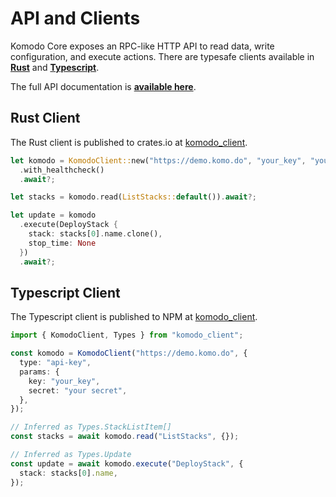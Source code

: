 # API and Clients

Komodo Core exposes an RPC-like HTTP API to read data, write configuration, and execute actions.
There are typesafe clients available in
[**Rust**](/docs/ecosystem/api#rust-client) and [**Typescript**](/docs/ecosystem/api#typescript-client).

The full API documentation is [**available here**](https://docs.rs/komodo_client/latest/komodo_client/api/index.html).

## Rust Client

The Rust client is published to crates.io at [komodo_client](https://crates.io/crates/komodo_client).

```rust
let komodo = KomodoClient::new("https://demo.komo.do", "your_key", "your_secret")
  .with_healthcheck()
  .await?;

let stacks = komodo.read(ListStacks::default()).await?;

let update = komodo
  .execute(DeployStack {
    stack: stacks[0].name.clone(),
    stop_time: None
  })
  .await?;
```

## Typescript Client

The Typescript client is published to NPM at [komodo_client](https://www.npmjs.com/package/komodo_client).

```ts
import { KomodoClient, Types } from "komodo_client";

const komodo = KomodoClient("https://demo.komo.do", {
  type: "api-key",
  params: {
    key: "your_key",
    secret: "your secret",
  },
});

// Inferred as Types.StackListItem[]
const stacks = await komodo.read("ListStacks", {});

// Inferred as Types.Update
const update = await komodo.execute("DeployStack", {
  stack: stacks[0].name,
});
```
